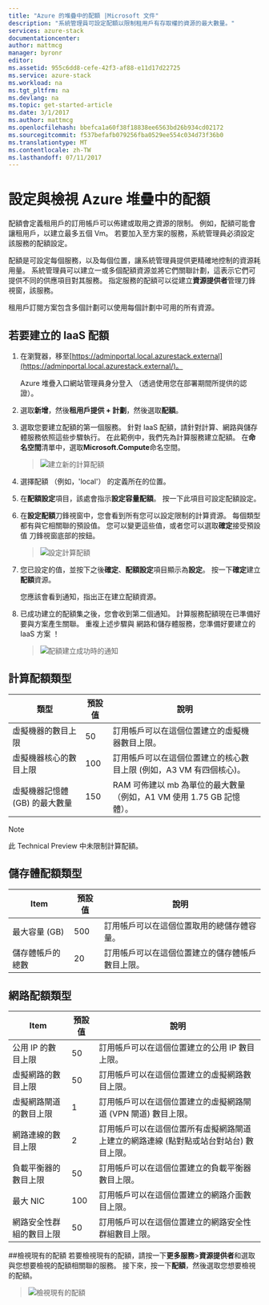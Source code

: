 ```yaml
---
title: "Azure 的堆疊中的配額 |Microsoft 文件"
description: "系統管理員可設定配額以限制租用戶有存取權的資源的最大數量。"
services: azure-stack
documentationcenter: 
author: mattmcg
manager: byronr
editor: 
ms.assetid: 955c6dd8-cefe-42f3-af88-e11d17d22725
ms.service: azure-stack
ms.workload: na
ms.tgt_pltfrm: na
ms.devlang: na
ms.topic: get-started-article
ms.date: 3/1/2017
ms.author: mattmcg
ms.openlocfilehash: bbefca1a60f38f18838ee6563bd26b934cd02172
ms.sourcegitcommit: f537befafb079256fba0529ee554c034d73f36b0
ms.translationtype: MT
ms.contentlocale: zh-TW
ms.lasthandoff: 07/11/2017
---
```

# <a name="set-and-view-quotas-in-azure-stack"></a>設定與檢視 Azure 堆疊中的配額
配額會定義租用戶的訂用帳戶可以佈建或取用之資源的限制。 例如，配額可能會讓租用戶，以建立最多五個 Vm。 若要加入至方案的服務，系統管理員必須設定該服務的配額設定。

配額是可設定每個服務，以及每個位置，讓系統管理員提供更精確地控制的資源耗用量。 系統管理員可以建立一或多個配額資源並將它們關聯計劃，這表示它們可提供不同的供應項目對其服務。 指定服務的配額可以從建立**資源提供者**管理刀鋒視窗，該服務。

租用戶訂閱方案包含多個計劃可以使用每個計劃中可用的所有資源。

## <a name="to-create-an-iaas-quota"></a>若要建立的 IaaS 配額
1. 在瀏覽器，移至[https://adminportal.local.azurestack.external](https://adminportal.local.azurestack.external/)。
   
   Azure 堆疊入口網站管理員身分登入 （透過使用您在部署期間所提供的認證）。
2. 選取**新增**，然後**租用戶提供 + 計劃**，然後選取**配額**。
3. 選取您要建立配額的第一個服務。 針對 IaaS 配額，請針對計算、網路與儲存體服務依照這些步驟執行。
   在此範例中，我們先為計算服務建立配額。 在**命名空間**清單中，選取**Microsoft.Compute**命名空間。
   
   > ![建立新的計算配額](./media/azure-stack-setting-quota/NewComputeQuota.PNG)
   > 
   > 
4. 選擇配額 （例如，'local'） 的定義所在的位置。
5. 在**配額設定**項目，該處會指示**設定容量配額**。 按一下此項目可設定配額設定。
6. 在**設定配額**刀鋒視窗中，您會看到所有您可以設定限制的計算資源。 每個類型都有與它相關聯的預設值。 您可以變更這些值，或者您可以選取**確定**接受預設值 刀鋒視窗底部的按鈕。
   
   > ![設定計算配額](./media/azure-stack-setting-quota/SetQuotasBladeCompute.PNG)
   > 
   > 
7. 您已設定的值，並按下之後**確定**、**配額設定**項目顯示為**設定**。 按一下**確定**建立**配額**資源。
   
   您應該會看到通知，指出正在建立配額資源。
8. 已成功建立的配額集之後，您會收到第二個通知。 計算服務配額現在已準備好要與方案產生關聯。 重複上述步驟與 網路和儲存體服務，您準備好要建立的 IaaS 方案 ！
   
   > ![配額建立成功時的通知](./media/azure-stack-setting-quota/QuotaSuccess.png)
   > 
   > 

## <a name="compute-quota-types"></a>計算配額類型
| **類型** | **預設值** | **說明** |
| --- | --- | --- |
| 虛擬機器的數目上限 |50 |訂用帳戶可以在這個位置建立的虛擬機器數目上限。 |
| 虛擬機器核心的數目上限 |100 |訂用帳戶可以在這個位置建立的核心數目上限 (例如，A3 VM 有四個核心)。 |
| 虛擬機器記憶體 (GB) 的最大數量 |150 |RAM 可佈建以 mb 為單位的最大數量 （例如，A1 VM 使用 1.75 GB 記憶體）。 |

> [!NOTE]
> 此 Technical Preview 中未限制計算配額。
> 
> 

## <a name="storage-quota-types"></a>儲存體配額類型
| **Item** | **預設值** | **說明** |
| --- | --- | --- |
| 最大容量 (GB) |500 |訂用帳戶可以在這個位置取用的總儲存體容量。 |
| 儲存體帳戶的總數 |20 |訂用帳戶可以在這個位置建立的儲存體帳戶數目上限。 |

## <a name="network-quota-types"></a>網路配額類型
| **Item** | **預設值** | **說明** |
| --- | --- | --- |
| 公用 IP 的數目上限 |50 |訂用帳戶可以在這個位置建立的公用 IP 數目上限。 |
| 虛擬網路的數目上限 |50 |訂用帳戶可以在這個位置建立的虛擬網路數目上限。 |
| 虛擬網路閘道的數目上限 |1 |訂用帳戶可以在這個位置建立的虛擬網路閘道 (VPN 閘道) 數目上限。 |
| 網路連線的數目上限 |2 |訂用帳戶可以在這個位置所有虛擬網路閘道上建立的網路連線 (點對點或站台對站台) 數目上限。 |
| 負載平衡器的數目上限 |50 |訂用帳戶可以在這個位置建立的負載平衡器數目上限。 |
| 最大 NIC |100 |訂用帳戶可以在這個位置建立的網路介面數目上限。 |
| 網路安全性群組的數目上限 |50 |訂用帳戶可以在這個位置建立的網路安全性群組數目上限。 |

##<a name="view-an-existing-quota"></a>檢視現有的配額
若要檢視現有的配額，請按一下**更多服務**>**資源提供者**和選取與您想要檢視的配額相關聯的服務。 接下來，按一下**配額**，然後選取您想要檢視的配額。
   > ![檢視現有的配額](./media/azure-stack-setting-quota/ExistingQuota.PNG)
